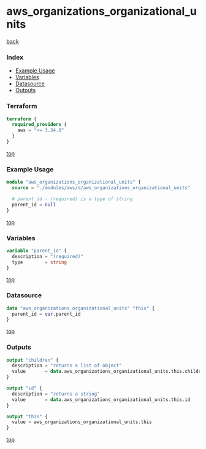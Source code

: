 # aws_organizations_organizational_units

[back](../aws.md)

### Index

- [Example Usage](#example-usage)
- [Variables](#variables)
- [Datasource](#datasource)
- [Outputs](#outputs)

### Terraform

```terraform
terraform {
  required_providers {
    aws = ">= 3.34.0"
  }
}
```

[top](#index)

### Example Usage

```terraform
module "aws_organizations_organizational_units" {
  source = "./modules/aws/d/aws_organizations_organizational_units"

  # parent_id - (required) is a type of string
  parent_id = null
}
```

[top](#index)

### Variables

```terraform
variable "parent_id" {
  description = "(required)"
  type        = string
}
```

[top](#index)

### Datasource

```terraform
data "aws_organizations_organizational_units" "this" {
  parent_id = var.parent_id
}
```

[top](#index)

### Outputs

```terraform
output "children" {
  description = "returns a list of object"
  value       = data.aws_organizations_organizational_units.this.children
}

output "id" {
  description = "returns a string"
  value       = data.aws_organizations_organizational_units.this.id
}

output "this" {
  value = aws_organizations_organizational_units.this
}
```

[top](#index)
